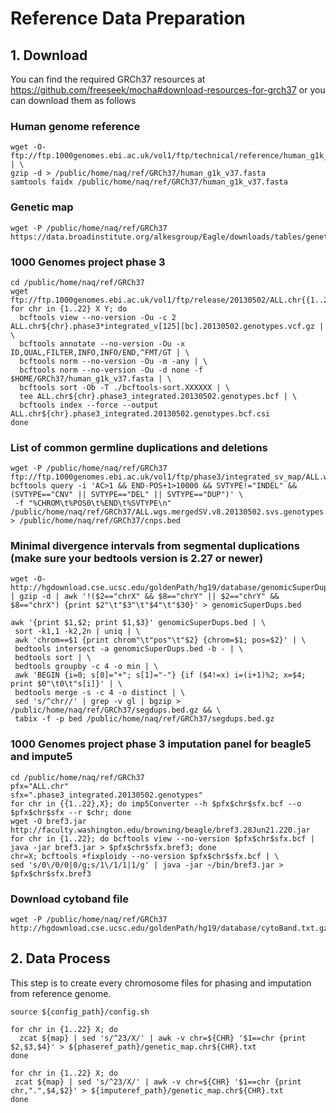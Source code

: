 # **Reference Data Preparation**

## **1. Download** 
You can find the required GRCh37 resources at https://github.com/freeseek/mocha#download-resources-for-grch37 or you can download them as follows

### Human genome reference

    wget -O- ftp://ftp.1000genomes.ebi.ac.uk/vol1/ftp/technical/reference/human_g1k_v37.fasta.gz | \
    gzip -d > /public/home/naq/ref/GRCh37/human_g1k_v37.fasta
    samtools faidx /public/home/naq/ref/GRCh37/human_g1k_v37.fasta

### Genetic map

    wget -P /public/home/naq/ref/GRCh37 https://data.broadinstitute.org/alkesgroup/Eagle/downloads/tables/genetic_map_hg19_withX.txt.gz

### 1000 Genomes project phase 3

    cd /public/home/naq/ref/GRCh37
    wget ftp://ftp.1000genomes.ebi.ac.uk/vol1/ftp/release/20130502/ALL.chr{{1..22}.phase3_shapeit2_mvncall_integrated_v5b,X.phase3_shapeit2_mvncall_integrated_v1c,Y.phase3_integrated_v2b}.20130502.genotypes.vcf.gz{,.tbi}
    for chr in {1..22} X Y; do
      bcftools view --no-version -Ou -c 2 ALL.chr${chr}.phase3*integrated_v[125][bc].20130502.genotypes.vcf.gz | \
      bcftools annotate --no-version -Ou -x ID,QUAL,FILTER,INFO,INFO/END,^FMT/GT | \
      bcftools norm --no-version -Ou -m -any | \
      bcftools norm --no-version -Ou -d none -f $HOME/GRCh37/human_g1k_v37.fasta | \
      bcftools sort -Ob -T ./bcftools-sort.XXXXXX | \
      tee ALL.chr${chr}.phase3_integrated.20130502.genotypes.bcf | \
      bcftools index --force --output ALL.chr${chr}.phase3_integrated.20130502.genotypes.bcf.csi
    done

### List of common germline duplications and deletions

    wget -P /public/home/naq/ref/GRCh37 ftp://ftp.1000genomes.ebi.ac.uk/vol1/ftp/phase3/integrated_sv_map/ALL.wgs.mergedSV.v8.20130502.svs.genotypes.vcf.gz{,.tbi}
    bcftools query -i 'AC>1 && END-POS+1>10000 && SVTYPE!="INDEL" && (SVTYPE=="CNV" || SVTYPE=="DEL" || SVTYPE=="DUP")' \
     -f "%CHROM\t%POS0\t%END\t%SVTYPE\n" /public/home/naq/ref/GRCh37/ALL.wgs.mergedSV.v8.20130502.svs.genotypes.vcf.gz > /public/home/naq/ref/GRCh37/cnps.bed

### Minimal divergence intervals from segmental duplications (make sure your bedtools version is 2.27 or newer)

    wget -O- http://hgdownload.cse.ucsc.edu/goldenPath/hg19/database/genomicSuperDups.txt.gz | gzip -d | awk '!($2=="chrX" && $8=="chrY" || $2=="chrY" && $8=="chrX") {print $2"\t"$3"\t"$4"\t"$30}' > genomicSuperDups.bed

    awk '{print $1,$2; print $1,$3}' genomicSuperDups.bed | \
     sort -k1,1 -k2,2n | uniq | \
     awk 'chrom==$1 {print chrom"\t"pos"\t"$2} {chrom=$1; pos=$2}' | \
     bedtools intersect -a genomicSuperDups.bed -b - | \
     bedtools sort | \
     bedtools groupby -c 4 -o min | \
     awk 'BEGIN {i=0; s[0]="+"; s[1]="-"} {if ($4!=x) i=(i+1)%2; x=$4; print $0"\t0\t"s[i]}' | \
     bedtools merge -s -c 4 -o distinct | \
     sed 's/^chr//' | grep -v gl | bgzip > /public/home/naq/ref/GRCh37/segdups.bed.gz && \
     tabix -f -p bed /public/home/naq/ref/GRCh37/segdups.bed.gz

### 1000 Genomes project phase 3 imputation panel for beagle5 and impute5

    cd /public/home/naq/ref/GRCh37
    pfx="ALL.chr"
    sfx=".phase3_integrated.20130502.genotypes"
    for chr in {{1..22},X}; do imp5Converter --h $pfx$chr$sfx.bcf --o $pfx$chr$sfx --r $chr; done
    wget -O bref3.jar http://faculty.washington.edu/browning/beagle/bref3.28Jun21.220.jar
    for chr in {1..22}; do bcftools view --no-version $pfx$chr$sfx.bcf | java -jar bref3.jar > $pfx$chr$sfx.bref3; done
    chr=X; bcftools +fixploidy --no-version $pfx$chr$sfx.bcf | \
    sed 's/0\/0/0|0/g;s/1\/1/1|1/g' | java -jar ~/bin/bref3.jar > $pfx$chr$sfx.bref3

### Download cytoband file

    wget -P /public/home/naq/ref/GRCh37 http://hgdownload.cse.ucsc.edu/goldenPath/hg19/database/cytoBand.txt.gz

## **2. Data Process** 

This step is to create every chromosome files for phasing and imputation from reference genome.

    source ${config_path}/config.sh

    for chr in {1..22} X; do
      zcat ${map} | sed 's/^23/X/' | awk -v chr=${CHR} '$1==chr {print $2,$3,$4}' > ${phaseref_path}/genetic_map.chr${CHR}.txt
    done

    for chr in {1..22} X; do
     zcat ${map} | sed 's/^23/X/' | awk -v chr=${CHR} '$1==chr {print chr,".",$4,$2}' > ${imputeref_path}/genetic_map.chr${CHR}.txt
    done
